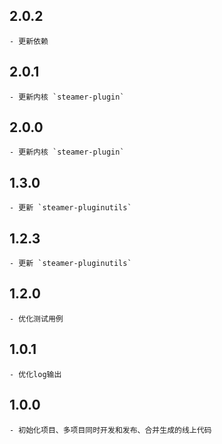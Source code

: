 ## 2.0.2
	- 更新依赖

## 2.0.1
	- 更新内核 `steamer-plugin`

## 2.0.0
	- 更新内核 `steamer-plugin`

## 1.3.0
	- 更新 `steamer-pluginutils`


## 1.2.3
	- 更新 `steamer-pluginutils`


## 1.2.0
	- 优化测试用例


## 1.0.1
	- 优化log输出


## 1.0.0 
	- 初始化项目、多项目同时开发和发布、合并生成的线上代码